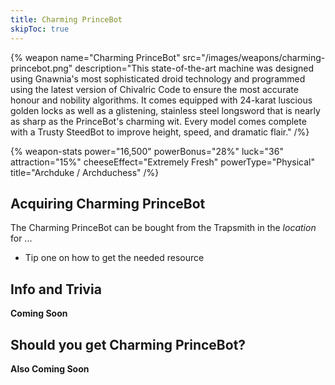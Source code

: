 ```yaml
---
title: Charming PrinceBot
skipToc: true
---
```


{% weapon
 name="Charming PrinceBot"
 src="/images/weapons/charming-princebot.png"
 description="This state-of-the-art machine was designed using Gnawnia's most sophisticated droid technology and programmed using the latest version of Chivalric Code to ensure the most accurate honour and nobility algorithms. It comes equipped with 24-karat luscious golden locks as well as a glistening, stainless steel longsword that is nearly as sharp as the PrinceBot's charming wit. Every model comes complete with a Trusty SteedBot to improve height, speed, and dramatic flair."
/%}

{% weapon-stats
 power="16,500"
 powerBonus="28%"
 luck="36"
 attraction="15%"
 cheeseEffect="Extremely Fresh"
 powerType="Physical"
 title="Archduke / Archduchess"
/%}

## Acquiring Charming PrinceBot

The Charming PrinceBot can be bought from the Trapsmith in the *location* for ...

- Tip one on how to get the needed resource

## Info and Trivia

**Coming Soon**

## Should you get Charming PrinceBot?

**Also Coming Soon**

